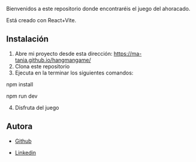 Bienvenidos a este repositorio donde encontraréis el juego del ahoracado.

Está creado con React+Vite.


## Instalación

1. Abre mi proyecto desde esta dirección: https://ma-tania.github.io/hangmangame/
2. Clona este repositorio
3. Ejecuta en la terminar los siguientes comandos:

npm install

npm run dev

4. Disfruta del juego




## Autora

- [ Github](https://www.github.com/ma-tania)

- [Linkedin](https://www.linkedin.com/in/taniamorenoaguayo/)